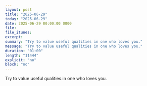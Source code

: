 ```yaml
---
layout: post
title: "2025-06-29"
today: "2025-06-29"
date: 2025-06-29 00:00:00 0000
file:
file_itunes:
excerpt:
summary: "Try to value useful qualities in one who loves you."
message: "Try to value useful qualities in one who loves you."
duration: "01:00"
length: "11444"
explicit: "no"
block: "no"
---
```

Try to value useful qualities in one who loves you.

